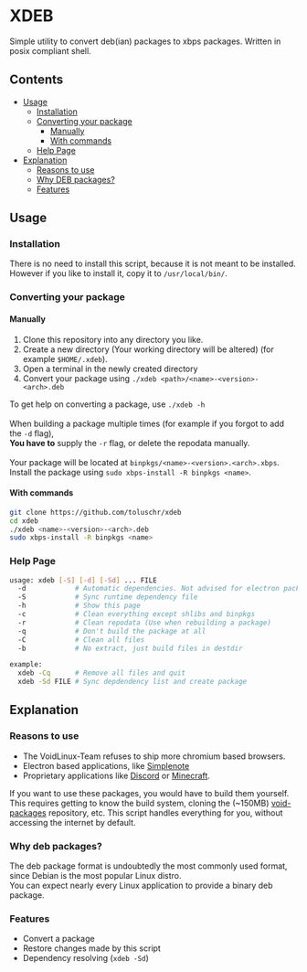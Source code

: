 # XDEB
Simple utility to convert deb(ian) packages to xbps packages. Written in posix compliant shell.

## Contents
 - [Usage](#Usage)
   - [Installation](#Installation)
   - [Converting your package](#Converting%20your%20package)
     - [Manually](#Manually)
     - [With commands](#With%20commands)
   - [Help Page](#Help%20Page)
 - [Explanation](#Explanation)
   - [Reasons to use](#Reasons%20to%20use)
   - [Why DEB packages?](#Why%20DEB%20packages%3F)
   - [Features](#Features)

## Usage

### Installation
There is no need to install this script, because it is not meant to be installed.\
However if you like to install it, copy it to `/usr/local/bin/`.

### Converting your package
#### Manually
1. Clone this repository into any directory you like.
2. Create a new directory (Your working directory will be altered) (for example `$HOME/.xdeb`).
3. Open a terminal in the newly created directory
4. Convert your package using  `./xdeb <path>/<name>-<version>-<arch>.deb`

To get help on converting a package, use `./xdeb -h`\
\
When building a package multiple times (for example if you forgot to add the `-d` flag),\
**You have to** supply the `-r` flag, or delete the repodata manually.\
\
Your package will be located at `binpkgs/<name>-<version>.<arch>.xbps`.\
Install the package using `sudo xbps-install -R binpkgs <name>`.

#### With commands
```sh
git clone https://github.com/toluschr/xdeb
cd xdeb
./xdeb <name>-<version>-<arch>.deb
sudo xbps-install -R binpkgs <name>
```

### Help Page
```sh
usage: xdeb [-S] [-d] [-Sd] ... FILE
  -d            # Automatic dependencies. Not advised for electron packages
  -S            # Sync runtime dependency file
  -h            # Show this page
  -c            # Clean everything except shlibs and binpkgs
  -r            # Clean repodata (Use when rebuilding a package)
  -q            # Don't build the package at all
  -C            # Clean all files
  -b            # No extract, just build files in destdir

example:
  xdeb -Cq      # Remove all files and quit
  xdeb -Sd FILE # Sync depdendency list and create package
```

## Explanation
### Reasons to use
- The VoidLinux-Team refuses to ship more chromium based browsers.
- Electron based applications, like [Simplenote](https://simplenote.com/)
- Proprietary applications like [Discord](https://discord.gg) or [Minecraft](https://minecraft.net).

If you want to use these packages, you would have to build them yourself. This requires getting to know the build system, cloning the (~150MB) [void-packages](https://github.com/void-linux/void-packages) repository, etc.
This script handles everything for you, without accessing the internet by default.

### Why deb packages?
The deb package format is undoubtedly the most commonly used format, since Debian is the most popular Linux distro.\
You can expect nearly every Linux application to provide a binary deb package.

### Features
 - Convert a package
 - Restore changes made by this script
 - Dependency resolving (`xdeb -Sd`)
